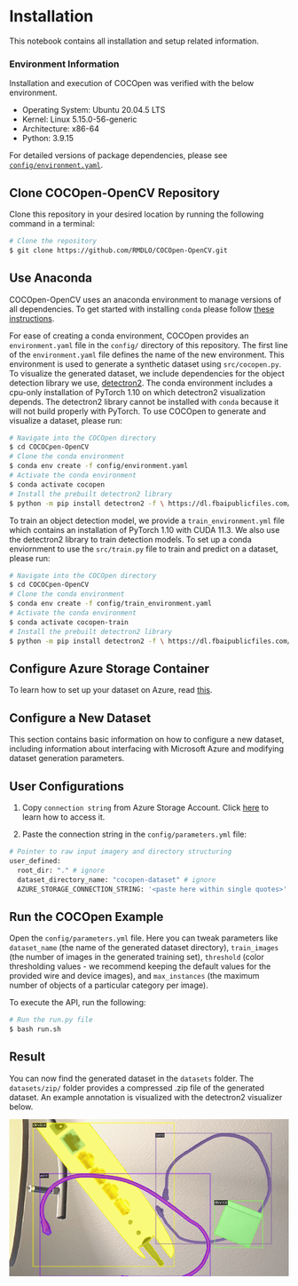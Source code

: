 # **Installation**
This notebook contains all installation and setup related information.

### **Environment Information**

Installation and execution of COCOpen was verified with the below environment.
- Operating System: Ubuntu 20.04.5 LTS
- Kernel: Linux 5.15.0-56-generic
- Architecture: x86-64
- Python: 3.9.15

For detailed versions of package dependencies, please see [`config/environment.yaml`](https://github.com/RMDLO/COCOpen-OpenCV/blob/main/config/environment.yaml#L7).

## **Clone COCOpen-OpenCV Repository**
Clone this repository in your desired location by running the following command in a terminal:
```bash
# Clone the repository
$ git clone https://github.com/RMDLO/COCOpen-OpenCV.git
```

## **Use Anaconda**
COCOpen-OpenCV uses an anaconda environment to manage versions of all dependencies. To get started with installing `conda` please follow [these instructions](https://conda.io/projects/conda/en/latest/user-guide/getting-started.html).

For ease of creating a conda environment, COCOpen provides an `environment.yaml` file in the `config/` directory of this repository. The first line of the `environment.yaml` file defines the name of the new environment. This environment is used to generate a synthetic dataset using `src/cocopen.py`. To visualize the generated dataset, we include dependencies for the object detection library we use, [detectron2](https://github.com/facebookresearch/detectron2). The conda environment includes a cpu-only installation of PyTorch 1.10 on which detectron2 visualization depends. The detectron2 library cannot be installed with `conda` because it will not build properly with PyTorch. To use COCOpen to generate and visualize a dataset, please run:

```bash
# Navigate into the COCOpen directory
$ cd COCOCpen-OpenCV
# Clone the conda environment
$ conda env create -f config/environment.yaml
# Activate the conda environment
$ conda activate cocopen
# Install the prebuilt detectron2 library
$ python -m pip install detectron2 -f \ https://dl.fbaipublicfiles.com/detectron2/wheels/cpu/torch1.10/index.html
```

To train an object detection model, we provide a `train_environment.yml` file which contains an installation of PyTorch 1.10 with CUDA 11.3. We also use the detectron2 library to train detection models. To set up a conda enviornment to use the `src/train.py` file to train and predict on a dataset, please run:

```bash
# Navigate into the COCOpen directory
$ cd COCOCpen-OpenCV
# Clone the conda environment
$ conda env create -f config/train_environment.yaml
# Activate the conda environment
$ conda activate cocopen-train
# Install the prebuilt detectron2 library
$ python -m pip install detectron2 -f \ https://dl.fbaipublicfiles.com/detectron2/wheels/cu113/torch1.10/index.html
```

## **Configure Azure Storage Container**

To learn how to set up your dataset on Azure, read [this](https://github.com/RMDLO/COCOpen-OpenCV/blob/main/docs/README_AZURE.md).

## **Configure a New Dataset**
This section contains basic information on how to configure a new dataset, including information about interfacing with Microsoft Azure and modifying dataset generation parameters. 

## **User Configurations**
1. Copy `connection string` from Azure Storage Account. Click [here](https://learn.microsoft.com/en-us/azure/storage/common/storage-account-keys-manage?toc=%2Fazure%2Fstorage%2Fblobs%2Ftoc.json&bc=%2Fazure%2Fstorage%2Fblobs%2Fbreadcrumb%2Ftoc.json&tabs=azure-portal#view-account-access-keys) to learn how to access it.

2. Paste the connection string in the `config/parameters.yml` file:

```bash
# Pointer to raw input imagery and directory structuring
user_defined:
  root_dir: "." # ignore
  dataset_directory_name: "cocopen-dataset" # ignore
  AZURE_STORAGE_CONNECTION_STRING: '<paste here within single quotes>'
```

## **Run the COCOpen Example**

Open the `config/parameters.yml` file. Here you can tweak parameters like `dataset_name` (the name of the generated dataset directory), `train_images` (the number of images in the generated training set), `threshold` (color thresholding values - we recommend keeping the default values for the provided wire and device images), and `max_instances` (the maximum number of objects of a particular category per image).

To execute the API, run the following:

```bash
# Run the run.py file
$ bash run.sh
```

## **Result**
You can now find the generated dataset in the `datasets` folder. The `datasets/zip/` folder provides a compressed .zip file of the generated dataset. An example annotation is visualized with the detectron2 visualizer below.

<p align="center">
  <img src="https://github.com/RMDLO/COCOpen-OpenCV/blob/main/docs/images/0.png?raw=true" title="Visualization of COCOpen Automatic Instance Segmentation">
</p>
